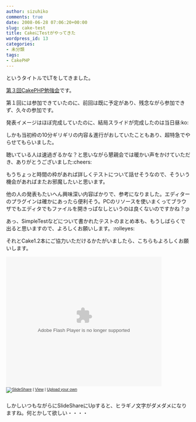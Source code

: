 ```yaml
---
author: sizuhiko
comments: true
date: 2008-06-28 07:06:20+00:00
slug: cake-test
title: CakeにTestがやってきた
wordpress_id: 13
categories:
- 未分類
tags:
- CakePHP
---
```


<!-- more -->というタイトルでLTをしてきました。  

[第３回CakePHP勉強会](http://events.php.gr.jp/event.php/event_show/45)です。  

第１回には参加できていたのに、前回は既に予定があり、残念ながら参加できず、久々の参加です。  

発表イメージはほぼ完成していたのに、結局スライドが完成したのは当日昼:ko:   

しかも当初枠の10分ギリギリの内容＆進行がおしていたこともあり、超特急でやらせてもらいました。  

聴いている人は速過ぎるかな？と思いながら懇親会では暖かい声をかけていただき、ありがとうございました:cheers:   

もうちょっと時間の枠があれば詳しくテストについて話せそうなので、そういう機会があればまたお邪魔したいと思います。  

他の人の発表もたいへん興味深い内容ばかりで、参考になりました。エディターのプラグインは確かにあったら便利そう。PCのリソースを使いまくってブラウザでもエディタでもファイルを開きっぱなしというのは良くないのですかね？:p   
  

あっ、SimpleTestなどについて書かれたテストのまとめ本も、もうしばらくで出ると思いますので、よろしくお願いします。:rolleyes:   

それとCake1.2本にご協力いただけるかたがいましたら、こちらもよろしくお願いします。  
  


<div style="width:425px;text-align:left" id="__ss_489754">
<object style="margin:0px" width="425" height="355"><param name="movie" value="http://static.slideshare.net/swf/ssplayer2.swf?doc=cakephp-1214635710862350-8">
<param name="allowFullScreen" value="true">
<param name="allowScriptAccess" value="never">
<embed src="http://static.slideshare.net/swf/ssplayer2.swf?doc=cakephp-1214635710862350-8" type="application/x-shockwave-flash" allowfullscreen="true" width="425" height="355" allowscriptaccess="never"></object><div style="font-size:11px;font-family:tahoma,arial;height:26px;padding-top:2px;">
<a href="http://www.slideshare.net/?src=embed" rel="nofollow"><img src="http://static.slideshare.net/swf/logo_embd.png" style="border:0px none;margin-bottom:-5px" alt="SlideShare"></a> | <a href="http://www.slideshare.net/kishida4slideshare/caketest?src=embed" title="View CakeにTestがやってきた on SlideShare" rel="nofollow">View</a> | <a href="http://www.slideshare.net/upload?src=embed" rel="nofollow">Upload your own</a>
</div>
</div>

  

しかしいつもながらにSlideShareにUpすると、ヒラギノ文字がダメダメになりますね。何とかして欲しい・・・・

